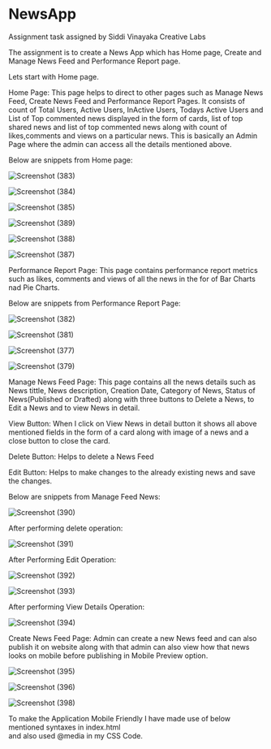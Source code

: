 # NewsApp

Assignment  task assigned by Siddi Vinayaka Creative Labs

The assignment is to create a News App which has Home page, Create and Manage News Feed and Performance Report page. 

Lets start with Home page.

Home Page:
This page helps to direct to other pages such as Manage News Feed, Create News Feed and Performance Report Pages. It consists of count of Total Users, Active Users, InActive Users, Todays Active Users and List of Top commented news displayed in the form of cards, list of top shared news and list of top commented news along with count of likes,comments and views on a particular news.
This is basically an Admin Page where the admin can access all the details mentioned above.

Below are snippets from Home page:

![Screenshot (383)](https://github.com/MayanaHebakhanam/NewsApp/assets/76441726/de2b1486-a4f8-4e73-a8ee-e853608b0d80)

![Screenshot (384)](https://github.com/MayanaHebakhanam/NewsApp/assets/76441726/4e5f88d9-703d-44a3-98c9-ccb6b9b9b8d8)

![Screenshot (385)](https://github.com/MayanaHebakhanam/NewsApp/assets/76441726/eea60035-6ec3-49b4-9d51-d220f1d75837)

![Screenshot (389)](https://github.com/MayanaHebakhanam/NewsApp/assets/76441726/46b5987e-70d8-430e-907d-67acb868b367)

![Screenshot (388)](https://github.com/MayanaHebakhanam/NewsApp/assets/76441726/e1d9bf3b-4813-4333-8ea9-e859ee406c7e)

![Screenshot (387)](https://github.com/MayanaHebakhanam/NewsApp/assets/76441726/e086f573-eaaa-4215-85d6-155dce56b43a)




Performance Report Page:
This page contains performance report metrics such as likes, comments and views of all the news in the for of Bar Charts nad Pie Charts.

Below are snippets from Performance Report Page:

![Screenshot (382)](https://github.com/MayanaHebakhanam/NewsApp/assets/76441726/5a706e59-b71d-48ac-ade3-03dcc94fe071)

![Screenshot (381)](https://github.com/MayanaHebakhanam/NewsApp/assets/76441726/29d0093f-0644-4fd4-8f89-122b4246374f)

![Screenshot (377)](https://github.com/MayanaHebakhanam/NewsApp/assets/76441726/6b7a665d-1bff-4005-add8-1c693c09bcbe)

![Screenshot (379)](https://github.com/MayanaHebakhanam/NewsApp/assets/76441726/480076e3-a52d-47a2-9f85-8fa552fabd4f)

Manage News Feed Page:
This page contains all the news details such as News tittle, News description, Creation Date, Category of News, Status of News(Published or Drafted) along with three buttons to Delete a News, to Edit a News and to view News in detail.

View Button:
When I click on View News in detail button it shows all above mentioned fields in the form of a card along with image of a news and a close button to close the card. 

Delete Button:
Helps to delete a News Feed

Edit Button:
Helps to make changes to the already existing news and save the changes.

Below are snippets from Manage Feed News:

![Screenshot (390)](https://github.com/MayanaHebakhanam/NewsApp/assets/76441726/62c8d95f-d1b8-497b-8024-18c34ae1a53e)

After performing delete operation:

![Screenshot (391)](https://github.com/MayanaHebakhanam/NewsApp/assets/76441726/b145668d-121b-4578-9c01-498687673a42)

After Performing Edit Operation:

![Screenshot (392)](https://github.com/MayanaHebakhanam/NewsApp/assets/76441726/9a482dd0-eb76-411e-a82e-8d7689250462)

![Screenshot (393)](https://github.com/MayanaHebakhanam/NewsApp/assets/76441726/bf7d67a8-9595-45eb-919c-8bf41378701d)

After performing View Details Operation:

![Screenshot (394)](https://github.com/MayanaHebakhanam/NewsApp/assets/76441726/66f40fae-f316-4d98-bd4f-fa81666757e4)

Create News Feed Page:
Admin can create a new News feed and can also publish it on website along with that admin can also view how that news looks on mobile before publishing in Mobile Preview option.

![Screenshot (395)](https://github.com/MayanaHebakhanam/NewsApp/assets/76441726/f2baa33c-11ca-439a-906b-c9468d07edfe)

![Screenshot (396)](https://github.com/MayanaHebakhanam/NewsApp/assets/76441726/76f83638-98c0-42c1-a8bc-9ae5b7e0830d)

![Screenshot (398)](https://github.com/MayanaHebakhanam/NewsApp/assets/76441726/7492a965-6f24-47df-96f8-ab2093f14990)

To make the Application Mobile Friendly I have made use of below mentioned syntaxes in index.html
    <meta name="viewport" content="width=device-width, initial-scale=1.0">  
and also used @media in my CSS Code.


























